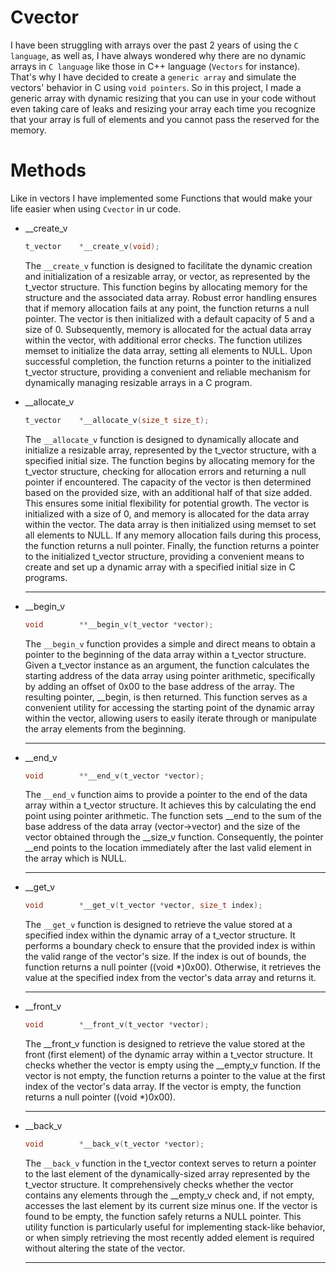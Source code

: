 # Cvector

I have been struggling with arrays over the past 2 years of using the `C language`, as well as, I have always wondered why there are no dynamic arrays in `C language` like those in C++ language (`Vectors` for instance). <br />
That's why I have decided to create a `generic array` and simulate the vectors' behavior in C using `void pointers`.
So in this project, I made a generic array with dynamic resizing that you can use in your code without even taking care of leaks and resizing your array each time you recognize that your array is full of elements and you cannot pass the reserved for the memory.

# Methods

Like in vectors I have implemented some Functions that would make your life easier when using `Cvector` in ur code.

- __create_v

	```c
	t_vector	*__create_v(void);
	```
	The `__create_v` function is designed to facilitate the dynamic creation and initialization of a resizable array, or vector, as represented by the t_vector structure. This function begins by allocating memory for the structure and the associated data array. Robust error handling ensures that if memory allocation fails at any point, the function returns a null pointer. The vector is then initialized with a default capacity of 5 and a size of 0. Subsequently, memory is allocated for the actual data array within the vector, with additional error checks. The function utilizes memset to initialize the data array, setting all elements to NULL. Upon successful completion, the function returns a pointer to the initialized t_vector structure, providing a convenient and reliable mechanism for dynamically managing resizable arrays in a C program.


- __allocate_v

	```c
	t_vector	*__allocate_v(size_t size_t);
	```

	The `__allocate_v` function is designed to dynamically allocate and initialize a resizable array, represented by the t_vector structure, with a specified initial size. The function begins by allocating memory for the t_vector structure, checking for allocation errors and returning a null pointer if encountered. The capacity of the vector is then determined based on the provided size, with an additional half of that size added. This ensures some initial flexibility for potential growth. The vector is initialized with a size of 0, and memory is allocated for the data array within the vector. The data array is then initialized using memset to set all elements to NULL. If any memory allocation fails during this process, the function returns a null pointer. Finally, the function returns a pointer to the initialized t_vector structure, providing a convenient means to create and set up a dynamic array with a specified initial size in C programs.

	---

- __begin_v

	```c
	void		**__begin_v(t_vector *vector);
	```
	The `__begin_v` function provides a simple and direct means to obtain a pointer to the beginning of the data array within a t_vector structure. Given a t_vector instance as an argument, the function calculates the starting address of the data array using pointer arithmetic, specifically by adding an offset of 0x00 to the base address of the array. The resulting pointer, __begin, is then returned. This function serves as a convenient utility for accessing the starting point of the dynamic array within the vector, allowing users to easily iterate through or manipulate the array elements from the beginning.

	---

- __end_v

	```c
	void		**__end_v(t_vector *vector);
	```

	The `__end_v` function aims to provide a pointer to the end of the data array within a t_vector structure. It achieves this by calculating the end point using pointer arithmetic. The function sets __end to the sum of the base address of the data array (vector->vector) and the size of the vector obtained through the __size_v function. Consequently, the pointer __end points to the location immediately after the last valid element in the array which is NULL.

	---

- __get_v

	```c
	void		*__get_v(t_vector *vector, size_t index);
	```
	The `__get_v` function is designed to retrieve the value stored at a specified index within the dynamic array of a t_vector structure. It performs a boundary check to ensure that the provided index is within the valid range of the vector's size. If the index is out of bounds, the function returns a null pointer ((void *)0x00). Otherwise, it retrieves the value at the specified index from the vector's data array and returns it.

	---

- __front_v

	```c
	void		*__front_v(t_vector *vector);
	```

	The __front_v function is designed to retrieve the value stored at the front (first element) of the dynamic array within a t_vector structure. It checks whether the vector is empty using the __empty_v function. If the vector is not empty, the function returns a pointer to the value at the first index of the vector's data array. If the vector is empty, the function returns a null pointer ((void *)0x00).

	---

- __back_v

	```c
	void		*__back_v(t_vector *vector);
	```
	The `__back_v` function in the t_vector context serves to return a pointer to the last element of the dynamically-sized array represented by the t_vector structure. It comprehensively checks whether the vector contains any elements through the __empty_v check and, if not empty, accesses the last element by its current size minus one. If the vector is found to be empty, the function safely returns a NULL pointer. This utility function is particularly useful for implementing stack-like behavior, or when simply retrieving the most recently added element is required without altering the state of the vector.

	---
